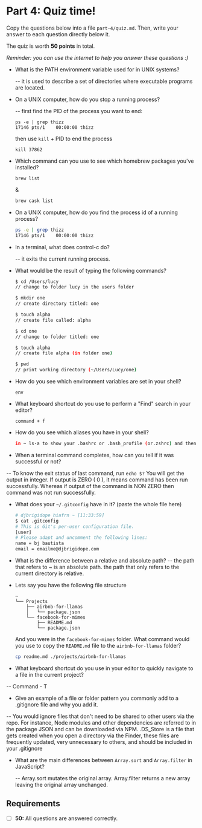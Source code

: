 # Part 4: Quiz time!

Copy the questions below into a file `part-4/quiz.md`. Then, write your answer to each question directly below it.

The quiz is worth **50 points** in total.

_Reminder: you can use the internet to help you answer these questions :)_

- What is the PATH environment variable used for in UNIX systems?

  -- it is used to describe a set of directories where executable programs are located.

- On a UNIX computer, how do you stop a running process?

  -- first find the PID of the process you want to end:

  ```
  ps -e | grep thizz
  17146 pts/1    00:00:00 thizz
  ```

  then use `kill` + PID to end the process

  ```
  kill 37862
  ```

- Which command can you use to see which homebrew packages you've installed?

  ```
  brew list
  ```

  &

  ```sh
  brew cask list
  ```

- On a UNIX computer, how do you find the process id of a running process?

  ```sh
  ps -e | grep thizz
  17146 pts/1    00:00:00 thizz
  ```

- In a terminal, what does control-c do?

  -- it exits the current running process.

- What would be the result of typing the following commands?

  ```sh
  $ cd /Users/lucy
  // change to folder lucy in the users folder

  $ mkdir one
  // create directory titled: one

  $ touch alpha
  // create file called: alpha

  $ cd one
  // change to folder titled: one

  $ touch alpha
  // create file alpha (in folder one)

  $ pwd
  // print working directory (~/Users/Lucy/one)
  ```

- How do you see which environment variables are set in your shell?

  `env`

- What keyboard shortcut do you use to perform a "Find" search in your editor?

  `command + f`

- How do you see which aliases you have in your shell?

  ```sh
  in ~ ls-a to show your .bashrc or .bash_profile (or.zshrc) and then open those files to see your terminal aliases.
  ```

- When a terminal command completes, how can you tell if it was successful or not?

 -- To know the exit status of last command, run ```echo $?``` You will get the output in integer. If output is ZERO ( 0 ), it means command has been run successfully. Whereas if output of the command is NON ZERO then command was not run successfully.

- What does your `~/.gitconfig` have in it? (paste the whole file here)

  ```sh
  # djbrigidope hiafrn ~ [11:33:59]
  $ cat .gitconfig
  # This is Git's per-user configuration file.
  [user]
  # Please adapt and uncomment the following lines:
  name = bj bautista
  email = emailme@djbrigidope.com
  ```

- What is the difference between a relative   and absolute path?
-- the path that refers to ~ is an absolute path. the path that only refers to the current directory is relative.



- Lets say you have the following file structure

  ```
  ~
  └── Projects
      ├── airbnb-for-llamas
      │   └── package.json
      └── facebook-for-mimes
          ├── README.md
          └── package.json
  ```

  And you were in the `facebook-for-mimes` folder. What command would you use to copy the `README.md` file to the `airbnb-for-llamas` folder?

  ```sh
  cp readme.md ./projects/airbnb-for-llamas
  ```

- What keyboard shortcut do you use in your editor to quickly navigate to a file in the current project?

 -- Command - T

- Give an example of a file or folder pattern you commonly add to a .gitignore file and why you add it.

 -- You would ignore files that don't need to be shared to other users via the repo. For instance, Node modules and other dependencies are referred to in the package JSON and can be downloaded via NPM.
 .DS_Store is a file that gets created when you open
 a directory via the Finder, these files are frequently updated, very unnecessary to others, and should be included in your .gitignore



- What are the main differences between `Array.sort` and `Array.filter` in JavaScript?

  -- Array.sort mutates the original array. Array.filter
  returns a new array leaving the original array
  unchanged.

## Requirements

- [ ] **50:** All questions are answered correctly.

